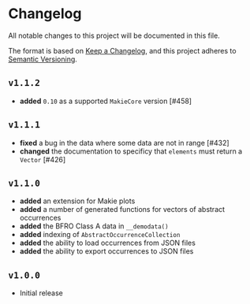 # Changelog

All notable changes to this project will be documented in this file.

The format is based on [Keep a Changelog](https://keepachangelog.com/en/1.1.0/),
and this project adheres to [Semantic Versioning](https://semver.org/spec/v2.0.0.html).

## `v1.1.2`

- **added** `0.10` as a supported `MakieCore` version [#458]

## `v1.1.1`

- **fixed** a bug in the data where some data are not in range [#432]
- **changed** the documentation to specificy that `elements` must return a `Vector` [#426]

## `v1.1.0`

- **added** an extension for Makie plots
- **added** a number of generated functions for vectors of abstract occurrences
- **added** the BFRO Class A data in `__demodata()`
- **added** indexing of `AbstractOccurrenceCollection`
- **added** the ability to load occurrences from JSON files
- **added** the ability to export occurrences to JSON files

## `v1.0.0`

- Initial release

